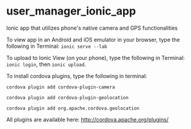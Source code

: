 # user_manager_ionic_app
Ionic app that utilizes phone's native camera and GPS functionalities


To view app in an Android and iOS emulator in your browser, type the following in Terminal: `ionic serve --lab`

To upload to Ionic View (on your phone), type the following in Terminal: `ionic login`, then `ionic upload`.


To install cordova plugins, type the following in terminal:

`cordova plugin add cordova-plugin-camera`

`cordova plugin add cordova-plugin-geolocation`

`cordova plugin add org.apache.cordova.geolocation`

All plugins are available here: http://cordova.apache.org/plugins/


